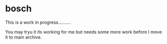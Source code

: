 # bosch

This is a work in progress..........

You may tryu it its working for me but needs some more work before I move it to main archive.
